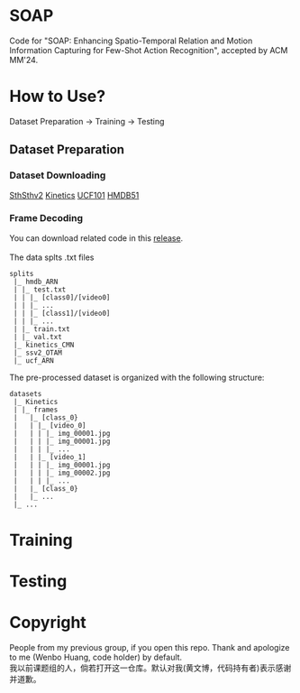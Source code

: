 # SOAP
Code for "SOAP: Enhancing Spatio-Temporal Relation and Motion Information Capturing for Few-Shot Action Recognition", accepted by ACM MM'24.
# How to Use?
Dataset Preparation -> Training -> Testing
## Dataset Preparation
### Dataset Downloading
[SthSthv2](https://markdown.com.cn) [Kinetics](https://markdown.com.cn) [UCF101](https://markdown.com.cn) [HMDB51](https://markdown.com.cn)
### Frame Decoding
You can download related code in this [release](https://github.com/wenbohuang1002/video_dateset_clip/releases/tag/data_splits). <br><br>
 The data splts .txt files 

  ```
  splits
   |_ hmdb_ARN
   | |_ test.txt
   | | |_ [class0]/[video0]
   | | |_ ...
   | | |_ [class1]/[video0]
   | | |_ ...
   | |_ train.txt
   | |_ val.txt
   |_ kinetics_CMN
   |_ ssv2_OTAM
   |_ ucf_ARN
  ```

The pre-processed dataset is organized with the following structure:

  ```
  datasets
   |_ Kinetics
   | |_ frames
   |   |_ [class_0}
   |   | |_ [video_0]
   |   | | |_ img_00001.jpg
   |   | | |_ img_00001.jpg
   |   | | |_ ...
   |   | |_ [video_1]
   |   | | |_ img_00001.jpg
   |   | | |_ img_00002.jpg
   |   | | |_ ...
   |   |_ [class_0}
   |   |_ ...
   |_ ...
  ```
# Training
# Testing
# Copyright
People from my previous group, if you open this repo. Thank and apologize to me (Wenbo Huang, code holder) by default. <br>
我以前课题组的人，倘若打开这一仓库。默认对我(黄文博，代码持有者)表示感谢并道歉。
